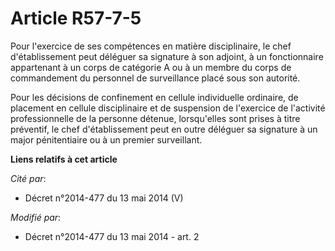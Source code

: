 # Article R57-7-5

Pour l'exercice de ses compétences en matière disciplinaire, le chef d'établissement peut déléguer sa signature à son
adjoint, à un fonctionnaire appartenant à un corps de catégorie A ou à un membre du corps de commandement du personnel de
surveillance placé sous son autorité. 

Pour les décisions de confinement en cellule individuelle ordinaire, de placement en cellule disciplinaire et de suspension
de l'exercice de l'activité professionnelle de la personne détenue, lorsqu'elles sont prises à titre préventif, le chef
d'établissement peut en outre déléguer sa signature à un major pénitentiaire ou à un premier surveillant.

**Liens relatifs à cet article**

_Cité par_:

  - Décret n°2014-477 du 13 mai 2014 (V)

_Modifié par_:

  - Décret n°2014-477 du 13 mai 2014 - art. 2
